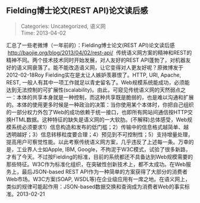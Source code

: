 Fielding博士论文(REST API)论文读后感
---
    
> Categories: Uncategorized, 语义网  
> Time: 2013-04-02
    
汇总了一些老微博（一年前的）：Fielding博士论文(REST API)论文读后感  http://baojie.org/blog/2013/04/02/rest-api/  传统语义网方案的精神和REST的精神不同。两个技术技术同时开始发展，对人友好的REST API蓬勃了，对机器友好的语义网衰落了。能不能改造语义网，让它变得对人更友好呢？原微博发于2012-02-18Roy Fielding实在是太让人嫉妒羡慕恨了。HTTP, URI, Apache, REST, 一般人有其中一项工作就足以青史留名了。Web规模系统能成功，必须能达到无法控制的可扩展性(scalability)。由此，可窥见传统语义网的天然弱点之一：本体的共享本身就是一种控制，而这种共享既是脆弱的，也是难以沟通和扩展的。本体的使用更多时候是一种政治的决策：当你使用某个本体时，你把自己组织的一部分权力外包了Web的成功依赖于统一接口，也即所有网站间通信按HTTP交换HTML数据。这种特征的缺失是语义网的一大软肋。(不解释)总体感受，Web规模系统必须要求1）信息构造和发布的低门槛；2）传输中的信息格式越简单、越透明越好；3）信息转移粒度要合理；4）预见到不可控制性；5）支持增量处理，提高用户可察觉性能。以此考察传统语义网方案，几乎违反了上述每一条。万幸的是，工业界人士如Apple, IBM, Google，不拘泥于W3C模式，试验了很多新路，才有了今天。不过按Fielding的标准，目前的系统都还不具备达到Web规模需要的那些特征。W3C作为标准化组织，在突破性创新技术上，都不太成功。在Web服务上，最后JSON-based REST API作为一种简单的方案获得了大部分的消费者Web市场。W3C方案(SOAP, WSDL等)在企业级应用有一席之地。在语义网上，类似的规律可能起作用：JSON-based数据交换和查询成为消费者Web的事实标准。2013-02-21     
    